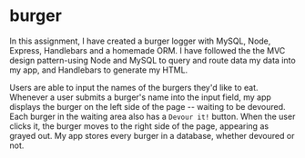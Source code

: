 # burger
In this assignment, I have created a burger logger with MySQL, Node, Express, Handlebars and a homemade ORM. I have followed the the MVC design pattern-using Node and MySQL to query and route data my data into my app, and Handlebars to generate my HTML. 

Users are able to input the names of the burgers they'd like to eat. Whenever a user submits a burger's name into the input field, my app displays the burger on the left side of the page -- waiting to be devoured. Each burger in the waiting area also has a `Devour it!` button. When the user clicks it, the burger moves to the right side of the page, appearing as grayed out. My app stores every burger in a database, whether devoured or not.
